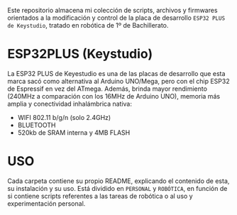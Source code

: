 Este repositorio almacena mi colección de scripts, archivos y firmwares orientados a la modificación y control de la placa de desarrollo `ESP32 PLUS de Keystudio`, tratado en robótica de 1º de Bachillerato. 

# ESP32PLUS (Keystudio)
La ESP32 PLUS de Keyestudio es una de las placas de desarrollo que esta marca sacó como alternativa al Arduino UNO/Mega, pero con el chip ESP32 de Espressif en vez del ATmega. Además, brinda mayor rendimiento (240MHz a comparación con los 16MHz de Arduino UNO), memoria más amplia y conectividad inhalámbrica nativa:
- WIFI 802.11 b/g/n (solo 2.4GHz)
- BLUETOOTH
- 520kb de SRAM interna y 4MB FLASH

# USO
Cada carpeta contiene su propio README, explicando el contenido de esta, su instalación y su uso. 
Está dividido en `PERSONAL` y `ROBÓTICA`, en función de si contiene scripts referentes a las tareas de robótica o al uso y experimentación personal. 
